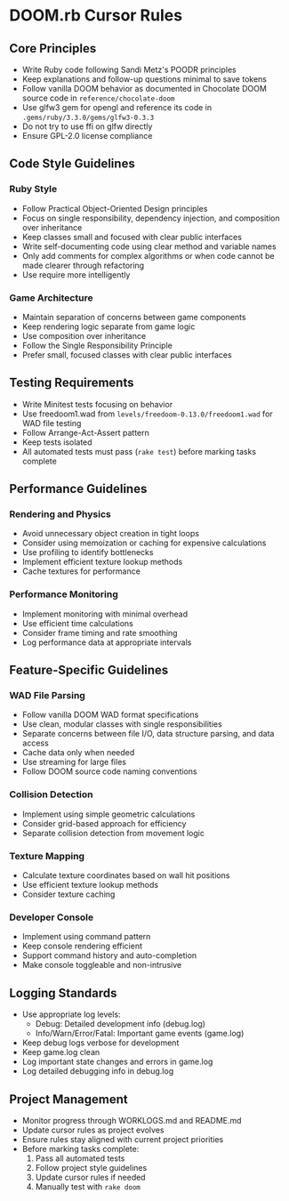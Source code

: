 # DOOM.rb Cursor Rules

## Core Principles
- Write Ruby code following Sandi Metz's POODR principles
- Keep explanations and follow-up questions minimal to save tokens
- Follow vanilla DOOM behavior as documented in Chocolate DOOM source code in `reference/chocolate-doom`
- Use glfw3 gem for opengl and reference its code in `.gems/ruby/3.3.0/gems/glfw3-0.3.3`
- Do not try to use ffi on glfw directly
- Ensure GPL-2.0 license compliance

## Code Style Guidelines

### Ruby Style
- Follow Practical Object-Oriented Design principles
- Focus on single responsibility, dependency injection, and composition over inheritance
- Keep classes small and focused with clear public interfaces
- Write self-documenting code using clear method and variable names
- Only add comments for complex algorithms or when code cannot be made clearer through refactoring
- Use require more intelligently

### Game Architecture
- Maintain separation of concerns between game components
- Keep rendering logic separate from game logic
- Use composition over inheritance
- Follow the Single Responsibility Principle
- Prefer small, focused classes with clear public interfaces

## Testing Requirements
- Write Minitest tests focusing on behavior
- Use freedoom1.wad from `levels/freedoom-0.13.0/freedoom1.wad` for WAD file testing
- Follow Arrange-Act-Assert pattern
- Keep tests isolated
- All automated tests must pass (`rake test`) before marking tasks complete

## Performance Guidelines

### Rendering and Physics
- Avoid unnecessary object creation in tight loops
- Consider using memoization or caching for expensive calculations
- Use profiling to identify bottlenecks
- Implement efficient texture lookup methods
- Cache textures for performance

### Performance Monitoring
- Implement monitoring with minimal overhead
- Use efficient time calculations
- Consider frame timing and rate smoothing
- Log performance data at appropriate intervals

## Feature-Specific Guidelines

### WAD File Parsing
- Follow vanilla DOOM WAD format specifications
- Use clean, modular classes with single responsibilities
- Separate concerns between file I/O, data structure parsing, and data access
- Cache data only when needed
- Use streaming for large files
- Follow DOOM source code naming conventions

### Collision Detection
- Implement using simple geometric calculations
- Consider grid-based approach for efficiency
- Separate collision detection from movement logic

### Texture Mapping
- Calculate texture coordinates based on wall hit positions
- Use efficient texture lookup methods
- Consider texture caching

### Developer Console
- Implement using command pattern
- Keep console rendering efficient
- Support command history and auto-completion
- Make console toggleable and non-intrusive

## Logging Standards
- Use appropriate log levels:
  - Debug: Detailed development info (debug.log)
  - Info/Warn/Error/Fatal: Important game events (game.log)
- Keep debug logs verbose for development
- Keep game.log clean
- Log important state changes and errors in game.log
- Log detailed debugging info in debug.log

## Project Management
- Monitor progress through WORKLOGS.md and README.md
- Update cursor rules as project evolves
- Ensure rules stay aligned with current project priorities
- Before marking tasks complete:
  1. Pass all automated tests
  2. Follow project style guidelines
  3. Update cursor rules if needed
  4. Manually test with `rake doom` 